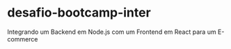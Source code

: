 # desafio-bootcamp-inter
Integrando um Backend em Node.js com um Frontend em React para um E-commerce

